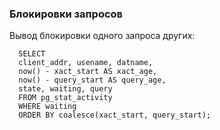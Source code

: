 ### Блокировки запросов

Вывод блокировки одного запроса других:

      SELECT 
      client_addr, usename, datname,
      now() - xact_start AS xact_age,
      now() - query_start AS query_age,
      state, waiting, query
      FROM pg_stat_activity
      WHERE waiting
      ORDER BY coalesce(xact_start, query_start);
